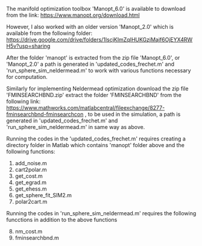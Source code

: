 The manifold optimization toolbox 'Manopt_6.0' is available to download from the link:
https://www.manopt.org/download.html

However, I also worked with an older version 'Manopt_2.0' which is available from the following folder:
https://drive.google.com/drive/folders/1IscjKImZqIHUKGzjMajf6OjEYX4RWH5v?usp=sharing

After the folder 'manopt' is extracted from the zip file 'Manopt_6.0', or 'Manopt_2.0' a path is generated in 'updated_codes_frechet.m' and 'run_sphere_sim_neldermead.m' to work with various functions necessary for computation. 

Similarly for implementing Neldermead optimization download the zip file 'FMINSEARCHBND.zip' extract the folder 'FMINSEARCHBND' from the following link:
https://www.mathworks.com/matlabcentral/fileexchange/8277-fminsearchbnd-fminsearchcon , to be used in the simulation, a path is generated in 'updated_codes_frechet.m' and 'run_sphere_sim_neldermead.m' in same way as above.

Running the codes in the 'updated_codes_frechet.m' requires creating a directory folder in Matlab which contains 'manopt' folder above and the following functions:

1) add_noise.m
2) cart2polar.m
3) get_cost.m
4) get_egrad.m
5) get_ehess.m
6) get_sphere_fit_SIM2.m
7) polar2cart.m

Running the codes in 'run_sphere_sim_neldermead.m' requires the following funcctions in addition to the above functions

8) nm_cost.m 
9) fminsearchbnd.m

